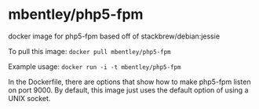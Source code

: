 mbentley/php5-fpm
==================

docker image for php5-fpm
based off of stackbrew/debian:jessie

To pull this image:
`docker pull mbentley/php5-fpm`

Example usage:
`docker run -i -t mbentley/php5-fpm`

In the Dockerfile, there are options that show how to make php5-fpm listen on port 9000.  By default, this image just uses the default option of using a UNIX socket.
